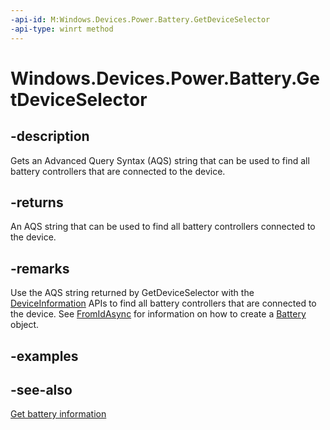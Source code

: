 ```yaml
---
-api-id: M:Windows.Devices.Power.Battery.GetDeviceSelector
-api-type: winrt method
---
```


<!-- Method syntax
public string GetDeviceSelector()
-->

# Windows.Devices.Power.Battery.GetDeviceSelector

## -description
Gets an Advanced Query Syntax (AQS) string that can be used to find all battery controllers that are connected to the device.

## -returns
An AQS string that can be used to find all battery controllers connected to the device.

## -remarks
Use the AQS string returned by GetDeviceSelector with the [DeviceInformation](../windows.devices.enumeration/deviceinformation.md) APIs to find all battery controllers that are connected to the device. See [FromIdAsync](battery_fromidasync_1322863552.md) for information on how to create a [Battery](battery.md) object.

## -examples

## -see-also
[Get battery information](https://msdn.microsoft.com/library/a9fb0f39-8827-420a-922d-dcee6fb9c9d2)
